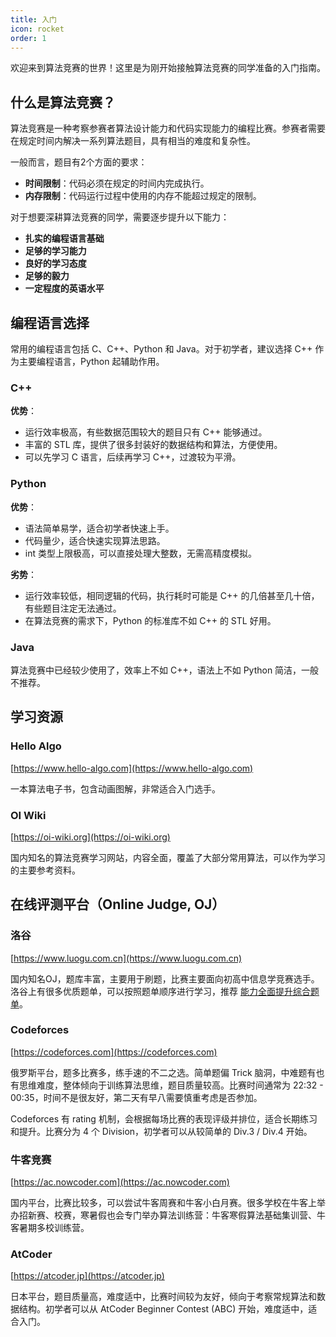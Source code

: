 ```yaml
---
title: 入门
icon: rocket
order: 1
---
```


欢迎来到算法竞赛的世界！这里是为刚开始接触算法竞赛的同学准备的入门指南。

## 什么是算法竞赛？

算法竞赛是一种考察参赛者算法设计能力和代码实现能力的编程比赛。参赛者需要在规定时间内解决一系列算法题目，具有相当的难度和复杂性。

一般而言，题目有2个方面的要求：

- **时间限制**：代码必须在规定的时间内完成执行。
- **内存限制**：代码运行过程中使用的内存不能超过规定的限制。

对于想要深耕算法竞赛的同学，需要逐步提升以下能力：

- **扎实的编程语言基础**
- **足够的学习能力**
- **良好的学习态度**
- **足够的毅力**
- **一定程度的英语水平**

## 编程语言选择

常用的编程语言包括 C、C++、Python 和 Java。对于初学者，建议选择 C++ 作为主要编程语言，Python 起辅助作用。

### C++

**优势**：
- 运行效率极高，有些数据范围较大的题目只有 C++ 能够通过。
- 丰富的 STL 库，提供了很多封装好的数据结构和算法，方便使用。
- 可以先学习 C 语言，后续再学习 C++，过渡较为平滑。

### Python

**优势**：
- 语法简单易学，适合初学者快速上手。
- 代码量少，适合快速实现算法思路。
- int 类型上限极高，可以直接处理大整数，无需高精度模拟。

**劣势**：
- 运行效率较低，相同逻辑的代码，执行耗时可能是 C++ 的几倍甚至几十倍，有些题目注定无法通过。
- 在算法竞赛的需求下，Python 的标准库不如 C++ 的 STL 好用。

### Java

算法竞赛中已经较少使用了，效率上不如 C++，语法上不如 Python 简洁，一般不推荐。

## 学习资源

### Hello Algo

[https://www.hello-algo.com](https://www.hello-algo.com)

一本算法电子书，包含动画图解，非常适合入门选手。

### OI Wiki

[https://oi-wiki.org](https://oi-wiki.org)

国内知名的算法竞赛学习网站，内容全面，覆盖了大部分常用算法，可以作为学习的主要参考资料。

## 在线评测平台（Online Judge, OJ）

### 洛谷

[https://www.luogu.com.cn](https://www.luogu.com.cn)

国内知名OJ，题库丰富，主要用于刷题，比赛主要面向初高中信息学竞赛选手。洛谷上有很多优质题单，可以按照题单顺序进行学习，推荐 [能力全面提升综合题单](https://www.luogu.com.cn/training/9391)。

### Codeforces

[https://codeforces.com](https://codeforces.com)

俄罗斯平台，题多比赛多，练手速的不二之选。简单题偏 Trick 脑洞，中难题有也有思维难度，整体倾向于训练算法思维，题目质量较高。比赛时间通常为 22:32 - 00:35，时间不是很友好，第二天有早八需要慎重考虑是否参加。

Codeforces 有 rating 机制，会根据每场比赛的表现评级并排位，适合长期练习和提升。比赛分为 4 个 Division，初学者可以从较简单的 Div.3 / Div.4 开始。


### 牛客竞赛
[https://ac.nowcoder.com](https://ac.nowcoder.com)

国内平台，比赛比较多，可以尝试牛客周赛和牛客小白月赛。很多学校在牛客上举办招新赛、校赛，寒暑假也会专门举办算法训练营：牛客寒假算法基础集训营、牛客暑期多校训练营。

### AtCoder

[https://atcoder.jp](https://atcoder.jp)

日本平台，题目质量高，难度适中，比赛时间较为友好，倾向于考察常规算法和数据结构。初学者可以从 AtCoder Beginner Contest (ABC) 开始，难度适中，适合入门。
